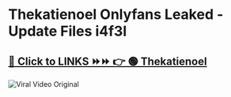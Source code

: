 
 # Thekatienoel Onlyfans Leaked - Update Files i4f3l

## <h2><a href="https://clipsfans.com/Thekatienoel&ref=git">🔗 Click to LINKS ⏩⏩ 👉 🟢 Thekatienoel </a></h2>

<a href="https://clipsfans.com/Thekatienoel&ref=git" rel="nofollow" data-target="animated-image.originalLink"><img src="https://i.ibb.co.com/xMMVF88/686577567.gif" alt="Viral Video Original" style="max-width: 100%; display: inline-block;" data-target="animated-image.originalImage"></a>

